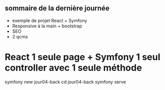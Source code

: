 ## sommaire de la dernière journée

- exemple de projet React + Symfony 
- Responsive à la main + bootstrap
- SEO
- 2 qcms 


# React 1 seule page + Symfony 1 seul controller avec 1 seule méthode

symfony new jour04-back 
cd jour04-back
symfony serve 